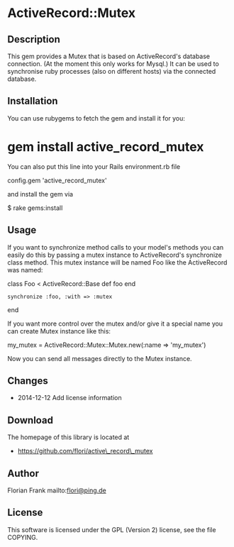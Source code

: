 # ActiveRecord::Mutex

## Description

This gem provides a Mutex that is based on ActiveRecord's database connection.
(At the moment this only works for Mysql.) It can be used to synchronise
ruby processes (also on different hosts) via the connected database.

## Installation

You can use rubygems to fetch the gem and install it for you:

  # gem install active_record_mutex

You can also put this line into your Rails environment.rb file

  config.gem 'active_record_mutex'

and install the gem via

  $ rake gems:install

## Usage

If you want to synchronize method calls to your model's methods you can easily
do this by passing a mutex instance to ActiveRecord's synchronize class method.
This mutex instance will be named Foo like the ActiveRecord was named:

  class Foo < ActiveRecord::Base
    def foo
    end

    synchronize :foo, :with => :mutex
  end

If you want more control over the mutex and/or give it a special name you can
create Mutex instance like this:

  my_mutex = ActiveRecord::Mutex::Mutex.new(:name => 'my_mutex')

Now you can send all messages directly to the Mutex instance.

## Changes

* 2014-12-12 Add license information

## Download

The homepage of this library is located at

* https://github.com/flori/active\_record\_mutex

## Author

Florian Frank mailto:flori@ping.de

## License

This software is licensed under the GPL (Version 2) license, see the file
COPYING.
